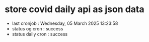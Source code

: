 # store covid daily api as json data

- last cronjob : Wednesday, 05 March 2025 13:23:58
- status og cron : success
- status daily cron : success
      
      